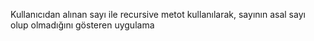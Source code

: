 Kullanıcıdan alınan sayı ile recursive metot kullanılarak, sayının asal sayı olup olmadığını gösteren uygulama
